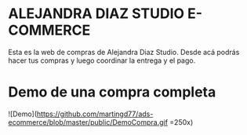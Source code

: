 # ALEJANDRA DIAZ STUDIO E-COMMERCE

Esta es la web de compras de Alejandra Diaz Studio.
Desde acá podrás hacer tus compras y luego coordinar la entrega y el pago. 


# Demo de una compra completa 

![Demo](https://github.com/martingd77/ads-ecommerce/blob/master/public/DemoCompra.gif =250x)


